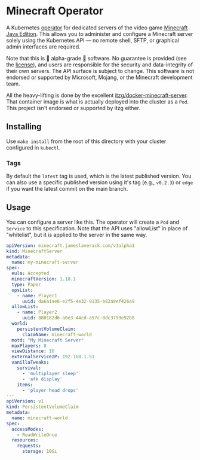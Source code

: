 # Minecraft Operator

A Kubernetes [operator](https://kubernetes.io/docs/concepts/extend-kubernetes/operator/) for dedicated servers of the
video game [Minecraft Java Edition](https://www.minecraft.net/en-us/store/minecraft-java-edition).
This allows you to administer and configure a Minecraft server solely using the Kubernetes API — no remote shell, SFTP,
or graphical admin interfaces are required.

Note that this is 🚧 alpha-grade 🚧 software. No guarantee is provided (see the [license](LICENSE)), and users are
responsible for the security and data-integrity of their own servers. The API surface is subject to change. This
software is not endorsed or supported by Microsoft, Mojang, or the Minecraft development team.

All the heavy-lifting is done by the excellent [itzg/docker-minecraft-server](https://github.com/itzg/docker-minecraft-server).
That container image is what is actually deployed into the cluster as a `Pod`. This project isn't endorsed or
supported by itzg either.

## Installing

Use `make install` from the root of this directory with your cluster configured in `kubectl`.

### Tags

By default the `latest` tag is used, which is the latest published version. You can also use a specific published version
using it's tag (e.g., `v0.2.3`) or `edge` if you want the latest commit on the main branch.

## Usage

You can configure a server like this. The operator will create a `Pod` and `Service` to this specification. Note that
the API uses "allowList" in place of "whitelist", but it is applied to the server in the same way.

```yaml
apiVersion: minecraft.jameslaverack.com/v1alpha1
kind: MinecraftServer
metadata:
  name: my-minecraft-server
spec:
  eula: Accepted
  minecraftVersion: 1.18.1
  type: Paper
  opsList:
    - name: Player1
      uuid: da6a1ae6-e2f5-4e32-9135-b82a9ef426a9
  allowList:
    - name: Player2
      uuid: 880182d6-a0e3-44cd-a57c-8dc3799e92b8
  world:
    persistentVolumeClaim:
      claimName: minecraft-world
  motd: "My Minecraft Server"
  maxPlayers: 8
  viewDistance: 16
  externalServiceIP: 192.168.1.51
  vanillaTweaks:
    survival:
      - 'multiplayer sleep'
      - 'afk display'
    items:
      - 'player head drops'
---
apiVersion: v1
kind: PersistentVolumeClaim
metadata:
  name: minecraft-world
spec:
  accessModes:
    - ReadWriteOnce
  resources:
    requests:
      storage: 10Gi
```
